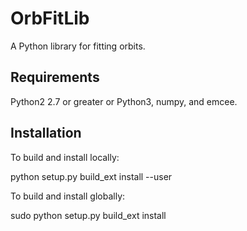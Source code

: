OrbFitLib
=========

A Python library for fitting orbits.

## Requirements

Python2 2.7 or greater or Python3, numpy, and emcee.

## Installation

To build and install locally:

python setup.py build_ext install --user

To build and install globally:

sudo python setup.py build_ext install
